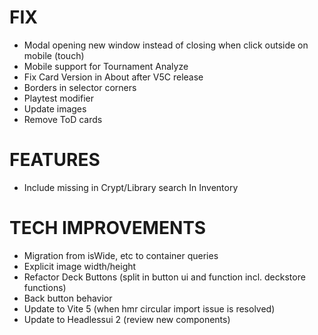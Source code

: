 # FIX
- Modal opening new window instead of closing when click outside on mobile (touch)
- Mobile support for Tournament Analyze
- Fix Card Version in About after V5C release
- Borders in selector corners
- Playtest modifier
- Update images
- Remove ToD cards

# FEATURES
- Include missing in Crypt/Library search In Inventory

# TECH IMPROVEMENTS
- Migration from isWide, etc to container queries
- Explicit image width/height
- Refactor Deck Buttons (split in button ui and function incl. deckstore functions)
- Back button behavior
- Update to Vite 5 (when hmr circular import issue is resolved)
- Update to Headlessui 2 (review new components)
